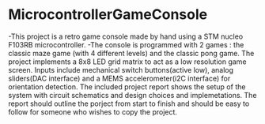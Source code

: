 # MicrocontrollerGameConsole
-This project is a retro game console made by hand using a STM nucleo F103RB microcontroller. 
-The console is programmed with 2 games : the classic maze game (with 4 different levels) and the classic pong game. 
The project implements a 8x8 LED grid matrix to act as a low resolution game screen.
Inputs include mechanical switch buttons(active low), analog sliders(DAC interface) and a MEMS accelerometer(i2C interface) for orientation detection. 
The included project report shows the setup of the system with circuit schematics and design choices and implemetations. 
The report should outline the porject from start to finish and should be easy to follow for someone who wishes to copy the project.
